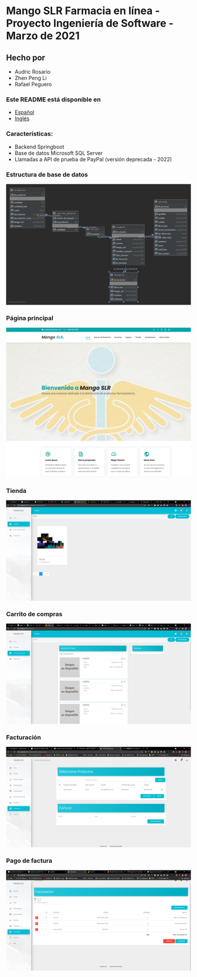 # Mango SLR Farmacia en línea - Proyecto Ingeniería de Software - Marzo de 2021

## Hecho por

- Audric Rosario
- Zhen Peng Li
- Rafael Peguero

### Este README está disponible en

- [Español](README-ES.md)
- [Inglés](README.md)

### Características:

- Backend Springboot
- Base de datos Microsoft SQL Server
- Llamadas a API de prueba de PayPal (versión deprecada - 2022)

### Estructura de base de datos

![Estructura de datos](readme/database-structure.png)

### Página principal

![Página principal](readme/main-page.png)

### Tienda

![Tienda](readme/tienda.png)

### Carrito de compras

![Carrito de compras](readme/carrito-compras.png)

### Facturación

![Facturación](readme/control.png)

### Pago de factura

![Pago de factura](readme/facturacion.png)
